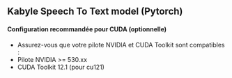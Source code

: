 ## Kabyle Speech To Text model (Pytorch)








#### Configuration recommandée pour CUDA (optionnelle)
- Assurez-vous que votre pilote NVIDIA et CUDA Toolkit sont compatibles :
- Pilote NVIDIA >= 530.xx
- CUDA Toolkit 12.1 (pour cu121)
